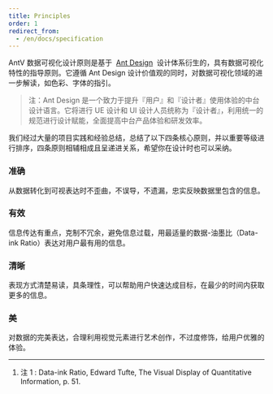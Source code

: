 ```yaml
---
title: Principles
order: 1
redirect_from:
  - /en/docs/specification
---
```


AntV 数据可视化设计原则是基于  [Ant Design](https://ant.design/docs/spec/introduce-cn)  设计体系衍生的，具有数据可视化特性的指导原则。它遵循 Ant Design 设计价值观的同时，对数据可视化领域的进一步解读，如色彩、字体的指引。

> 注：Ant Design 是一个致力于提升『用户』和『设计者』使用体验的中台设计语言。它将进行 UE 设计和 UI 设计人员统称为『设计者』，利用统一的规范进行设计赋能，全面提高中台产品体验和研发效率。

我们经过大量的项目实践和经验总结，总结了以下四条核心原则，并以重要等级进行排序，四条原则相辅相成且呈递进关系，希望你在设计时也可以采纳。

<a name="910cly"></a>

### **准确**

从数据转化到可视表达时不歪曲，不误导，不遗漏，忠实反映数据里包含的信息。

<a name="e45eqz"></a>

### **有效**

信息传达有重点，克制不冗余，避免信息过载，用最适量的数据-油墨比（Data-ink Ratio）表达对用户最有用的信息。

<a name="u9e7nl"></a>

### **清晰**

表现方式清楚易读，具条理性，可以帮助用户快速达成目标，在最少的时间内获取更多的信息。

<a name="po8hot"></a>

### **美**

对数据的完美表达，合理利用视觉元素进行艺术创作，不过度修饰，给用户优雅的体验。

---

1. 注 1 : Data-ink Ratio, Edward Tufte, The Visual Display of Quantitative Information, p. 51.
